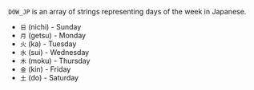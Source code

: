 `DOW_JP` is an array of strings representing days of the week in Japanese. 
*   `日` (nichi) - Sunday
*   `月` (getsu) - Monday
*   `火` (ka) - Tuesday
*   `水` (sui) - Wednesday
*   `木` (moku) - Thursday
*   `金` (kin) - Friday
*   `土` (do) - Saturday
